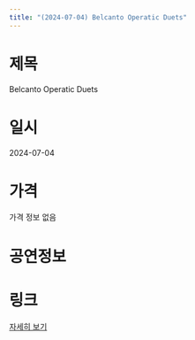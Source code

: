 ```yaml
---
title: "(2024-07-04) Belcanto Operatic Duets"
---
```


# 제목
Belcanto Operatic Duets

# 일시
2024-07-04

# 가격
가격 정보 없음

# 공연정보


# 링크
[자세히 보기](https://www.sac.or.kr/site/main/show/show_view?SN=66638, "https://www.sac.or.kr/site/main/show/show_view?SN=66638")
